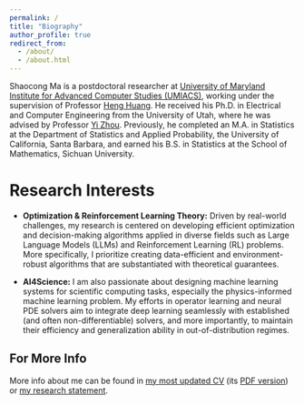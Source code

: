 ```yaml
---
permalink: /
title: "Biography"
author_profile: true
redirect_from: 
  - /about/
  - /about.html
---
```


Shaocong Ma is a postdoctoral researcher at [University of Maryland Institute for Advanced Computer Studies (UMIACS)](https://www.umiacs.umd.edu/), working under the supervision of Professor [Heng Huang](https://www.cs.umd.edu/~heng/). He received his Ph.D. in Electrical and Computer Engineering from the University of Utah, where he was advised by Professor [Yi Zhou](https://sites.google.com/site/yizhouhomepage/). Previously, he completed an M.A. in Statistics at the Department of Statistics and Applied Probability, the University of California, Santa Barbara, and earned his B.S. in Statistics at the School of Mathematics, Sichuan University.  

Research Interests
======
 - **Optimization & Reinforcement Learning Theory:** Driven by real-world challenges, my research is centered on developing efficient optimization and decision-making algorithms applied in diverse fields such as Large Language Models (LLMs) and Reinforcement Learning (RL) problems. More specifically, I prioritize creating data-efficient and environment-robust algorithms that are substantiated with theoretical guarantees.

 - **AI4Science:** I am also passionate about designing machine learning systems for scientific computing tasks, especially the physics-informed machine learning problem. My efforts in operator learning and neural PDE solvers aim to integrate deep learning seamlessly with established (and often non-differentiable) solvers, and more importantly, to maintain their efficiency and generalization ability in out-of-distribution regimes.




For More Info
------
More info about me can be found in [my most updated CV](/cv/) (its [PDF version](/files/CV-Shaocong_Ma.pdf)) or [my research statement](/files/Research_Summary.pdf).
